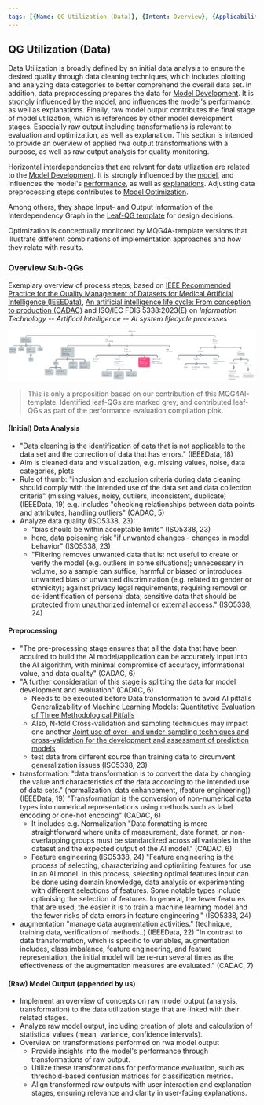 ```yaml
---
tags: [{Name: QG_Utilization_(Data)}, {Intent: Overview}, {Applicability: GenericAILifecycle}, {Usage Example: default_highrisk}]
---
```


## QG Utilization (Data)

Data Utilization is broadly defined by an initial data analysis to ensure the desired quality through data cleaning techniques, which includes plotting and analyzing data categories to better comprehend the overall data set.
In addition, data preprocessing prepares the data for [Model Development](../../2_Development/QG_Development.md).
It is strongly influenced by the model, and influences the model's performance, as well as explanations.
Finally, raw model output contributes the final stage of model utilization, which is references by other model development stages. Especially raw output including transformations is relevant to evaluation and optimization, as well as explanation. This section is intended to provide an overview of applied rwa output transformations with a purpose, as well as raw output analysis for quality monitoring.

Horizontal interdependencies that are relvant for data utlization are related to the [Model Development](../../2_Development/QG_Development.md). 
It is strongly influenced by the [model](../../2_Development/1_Model_Configuration/QG_ModelConfiguration_(Development).md), and influences the model's [performance](../../2_Development/2_Model_Evaluation/QG_ModelEvaluation_(Development).md), as well as [explanations](../../2_Development/4_Model_Explanation/QG_ModelExplanation_(Development).md). Adjusting data preprocessing steps contributes to [Model Optimization](../../2_Development/3_Model_Optimization/QG_ModelOptimization_(Development).md).

Among others, they shape Input- and Output Information of the Interdependency Graph in the [Leaf-QG template](../../../../templates/Template_LeafQG.md) for design decisions.

Optimization is conceptually monitored by MQG4A-template versions that illustrate different combinations of implementation approaches and how they relate with results.

### Overview Sub-QGs
Exemplary overview of process steps, based on [IEEE Recommended Practice for the Quality Management of Datasets for Medical Artificial Intelligence (IEEEData)](https://ieeexplore.ieee.org/document/9812564), [An artificial intelligence life cycle: From conception to production (CADAC)](https://www.sciencedirect.com/science/article/pii/S2666389922000745) and ISO/IEC FDIS 5338:2023(E) on *Information Technology -- Artifical Intelligence -- AI system lifecycle processes*

![](../../../../../imgs/Lifecycle/QGUtilization.png)

> This is only a proposition based on our contribution of this MQG4AI-template. Identified leaf-QGs are marked grey, and contributed leaf-QGs as part of the performance evaluation compilation pink.

#### (Initial) Data Analysis
- "Data cleaning is the identification of data that is not applicable to the data set and the correction of data that has
errors." (IEEEData, 18)
- Aim is cleaned data and visualization, e.g. missing values, noise, data categories, plots
- Rule of thumb: "inclusion and exclusion criteria during data cleaning should comply with the intended use of the data set and data collection criteria" (missing values, noisy, outliers, inconsistent, duplicate) (IEEEData, 19)
e.g. includes "checking relationships between data points and attributes, handling outliers" (CADAC, 5)
- Analyze data quality (ISO5338, 23):
    - "bias should be within acceptable limits" (ISO5338, 23)
    - here, data poisoning risk "if unwanted changes - changes in model behavior" (ISO5338, 23)
    - "Filtering removes unwanted data that is: not useful to create or verify the model (e.g. outliers in some situations); unnecessary in volume, so a sample can suffice; harmful or biased or introduces unwanted bias or unwanted discrimination (e.g. related to gender or ethnicity); against privacy legal requirements, requiring removal or de-identification of personal data; sensitive data that should be protected from unauthorized internal or external access." (ISO5338, 24)

#### Preprocessing
- "The pre-processing stage ensures that all the data that have been acquired to build the AI model/application can be accurately
input into the AI algorithm, with minimal compromise of accuracy, informational value, and data quality" (CADAC, 6)
- "A further consideration of this stage is splitting the data for model development and evaluation" (CADAC, 6)
    - Needs to be executed before Data transformation to avoid AI pitfalls [Generalizability of Machine Learning Models: Quantitative Evaluation of Three Methodological Pitfalls](https://pmc.ncbi.nlm.nih.gov/articles/PMC9885377/)
    - Also, N-fold Cross-validation and sampling techniques may impact one another [Joint use of over- and under-sampling techniques and cross-validation for the development and assessment of prediction models](https://pmc.ncbi.nlm.nih.gov/articles/PMC4634915/pdf/12859_2015_Article_784.pdf)
    - test data from different source than training data to circumvent generalization issues (ISO5338, 23)
- transformation: "data transformation is to convert the data by changing the value and characteristics of the data according to the intended use of data sets." (normalization, data enhancement, (feature engineering)) (IEEEData, 19) "Transformation is the conversion of non-numerical data types into numerical representations using methods such as label encoding or one-hot encoding" (CADAC, 6)
    - It includes e.g. Normalization "Data formatting is more straightforward where units of measurement, date format, or non-overlapping groups must be standardized across all variables in the dataset and the expected output of the AI model." (CADAC, 6)
    - Feature engineering (ISO5338, 24) "Feature engineering is the process of selecting, characterizing and optimizing features for use in an AI model. In this process, selecting optimal features input can be done using domain knowledge, data analysis or experimenting with different selections of features. Some notable types include optimising the selection of features. In general, the fewer features that are used, the easier it is to train a machine learning model and the fewer risks of data errors in feature engineering." (ISO5338, 24) 
- augmentation "manage data augmentation activities." (technique, training data, verification of methods..) (IEEEData, 22)
"In contrast to data transformation, which is specific to variables, augmentation includes, class imbalance,
feature engineering, and feature representation, the initial model will be re-run several times as the effectiveness of the augmentation
measures are evaluated." (CADAC, 7)

#### (Raw) Model Output (appended by us)
- Implement an overview of concepts on raw model output (analysis, transformation) to the data utilization stage that are linked with their related stages.
- Analyze raw model output, including creation of plots and calculation of statistical values (mean, variance, confidence intervals).
- Overview on transformations performed on rwa model output
    - Provide insights into the model's performance through transformations of raw output.
    - Utilize these transformations for performance evaluation, such as threshold-based confusion matrices for classification metrics.
    - Align transformed raw outputs with user interaction and explanation stages, ensuring relevance and clarity in user-facing explanations.